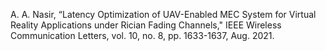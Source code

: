 A. A. Nasir, “Latency Optimization of UAV-Enabled MEC System for Virtual Reality Applications under Rician Fading Channels," IEEE Wireless Communication Letters, vol. 10, no. 8, pp. 1633-1637, Aug. 2021. 
